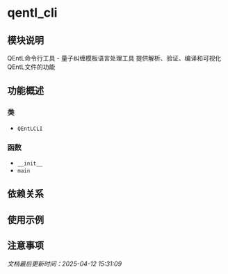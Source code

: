 # qentl_cli

## 模块说明
QEntL命令行工具 - 量子纠缠模板语言处理工具
提供解析、验证、编译和可视化QEntL文件的功能

## 功能概述

### 类

- `QEntLCLI`

### 函数

- `__init__`
- `main`

## 依赖关系

## 使用示例

## 注意事项

*文档最后更新时间：2025-04-12 15:31:09*